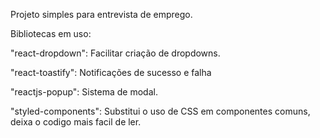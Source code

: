 Projeto simples para entrevista de emprego.

Bibliotecas em uso: 

"react-dropdown": Facilitar criação de dropdowns.

"react-toastify": Notificações de sucesso e falha

"reactjs-popup": Sistema de modal.

"styled-components": Substitui o uso de CSS em componentes comuns, deixa o codigo mais facil de ler.
